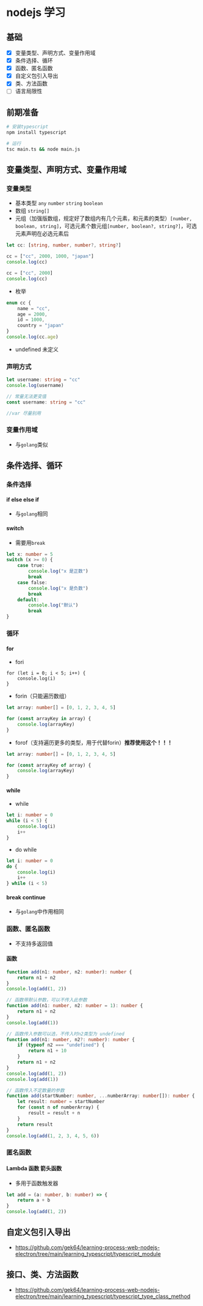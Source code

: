 # nodejs 学习

## 基础
- [x] 变量类型、声明方式、变量作用域
- [x] 条件选择、循环
- [x] 函数、匿名函数
- [x] 自定义包引入导出
- [x] 类、方法函数
- [ ] 语言局限性

## 前期准备
```sh
# 安装typescript
npm install typescript

# 运行
tsc main.ts && node main.js
```

## 变量类型、声明方式、变量作用域
### 变量类型
- 基本类型 `any` `number` `string` `boolean`
- 数组 `string[]`
- 元组（加强版数组，规定好了数组内有几个元素，和元素的类型）`[number, boolean, string]`，可选元素个数元组`[number, boolean?, string?]`，可选元素声明在必选元素后
```ts
let cc: [string, number, number?, string?]

cc = ["cc", 2000, 1000, "japan"]
console.log(cc)

cc = ["cc", 2000]
console.log(cc)
```
- 枚举 
```ts
enum cc {
    name = "cc",
    age = 2000,
    id = 1000,
    country = "japan"
}
console.log(cc.age)
```
- undefined
未定义

### 声明方式
```ts
let username: string = "cc"
console.log(username)

// 常量无法更变值
const username: string = "cc"

//var 尽量别用
```

### 变量作用域
- 与`golang`类似


## 条件选择、循环
### 条件选择
#### if else else if
- 与`golang`相同

#### switch
- 需要用`break`
```ts
let x: number = 5
switch (x >= 0) {
    case true:
        console.log("x 是正数")
        break
    case false:
        console.log("x 是负数")
        break
    default:
        console.log("默认")
        break
}
```

### 循环
#### for
- fori
```tsof
for (let i = 0; i < 5; i++) {
    console.log(i)
}
```
- forin（只能遍历数组）
```ts
let array: number[] = [0, 1, 2, 3, 4, 5]

for (const arrayKey in array) {
    console.log(arrayKey)
}
```
- forof（支持遍历更多的类型，用于代替forin）**推荐使用这个！！！**
```ts
let array: number[] = [0, 1, 2, 3, 4, 5]

for (const arrayKey of array) {
    console.log(arrayKey)
}
```

#### while
- while
```ts
let i: number = 0
while (i < 5) {
    console.log(i)
    i++
}
```
- do while
```ts
let i: number = 0
do {
    console.log(i)
    i++
} while (i < 5)
```
#### break continue
- 与`golang`中作用相同

### 函数、匿名函数
- 不支持多返回值

#### 函数
```ts
function add(n1: number, n2: number): number {
    return n1 + n2
}
console.log(add(1, 2))

// 函数带默认参数，可以不传入此参数
function add(n1: number, n2: number = 1): number {
    return n1 + n2
}
console.log(add(1))

// 函数传入参数可以选，不传入时n2类型为 undefined
function add(n1: number, n2?: number): number {
    if (typeof n2 === "undefined") {
        return n1 + 10
    }
    return n1 + n2
}
console.log(add(1, 2))
console.log(add(1))

// 函数传入不定数量的参数
function add(startNumber: number, ...numberArray: number[]): number {
    let result: number = startNumber
    for (const n of numberArray) {
        result = result + n
    }
    return result
}
console.log(add(1, 2, 3, 4, 5, 6))
```

### 匿名函数
#### Lambda 函数 箭头函数
- 多用于函数触发器
```ts
let add = (a: number, b: number) => {
    return a + b
}
console.log(add(1, 2))
```

## 自定义包引入导出
- https://github.com/gek64/learning-process-web-nodejs-electron/tree/main/learning_typescript/typescript_module

## 接口、类、方法函数
- https://github.com/gek64/learning-process-web-nodejs-electron/tree/main/learning_typescript/typescript_type_class_method